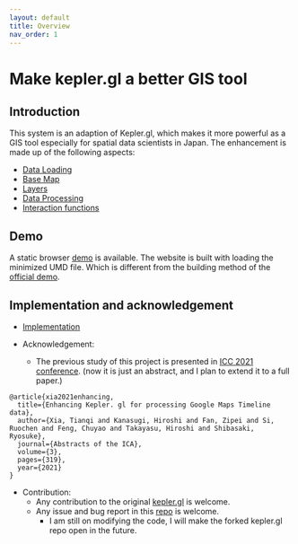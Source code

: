 ```yaml
---
layout: default
title: Overview
nav_order: 1
---
```


# Make kepler.gl a better GIS tool

## Introduction  

This system is an adaption of Kepler.gl, which makes it more powerful as a GIS tool especially for spatial data scientists in Japan. The enhancement is made up of the following aspects:

- [Data Loading](dl-main)
- [Base Map](basemap)
- [Layers](layer)
- [Data Processing](processing)
- [Interaction functions](interaction-main)

## Demo

A static browser [demo](https://natsuapo.github.io/keplerjis/demo.html) is available. The website is built with loading the minimized UMD file. Which is different from the building method of the [official demo](https://kepler.gl/demo).

## Implementation and acknowledgement

- [Implementation](implementation)

- Acknowledgement:
  - The previous study of this project is presented in [ICC 2021 conference](https://www.researchgate.net/publication/357023205_Enhancing_Keplergl_for_processing_Google_Maps_Timeline_data). (now it is just an abstract, and I plan to extend it to a full paper.)

```
@article{xia2021enhancing,
  title={Enhancing Kepler. gl for processing Google Maps Timeline data},
  author={Xia, Tianqi and Kanasugi, Hiroshi and Fan, Zipei and Si, Ruochen and Feng, Chuyao and Takayasu, Hiroshi and Shibasaki, Ryosuke},
  journal={Abstracts of the ICA},
  volume={3},
  pages={319},
  year={2021}
}
```

- Contribution:
  - Any contribution to the original [kepler.gl](https://github.com/keplergl/kepler.gl) is welcome.
  - Any issue and bug report in this [repo](https://github.com/natsuapo/keplerjis/issues) is welcome.
    - I am still on modifying the code, I will make the forked kepler.gl repo open in the future.
